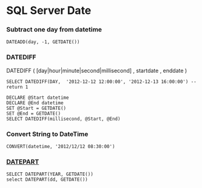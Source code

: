 # SQL Server Date

### Subtract one day from datetime

    DATEADD(day, -1, GETDATE())

### DATEDIFF
DATEDIFF ( [day|hour|minute|second|millisecond] , startdate , enddate )

    SELECT DATEDIFF(DAY,  '2012-12-12 12:00:00', '2012-12-13 16:00:00') -- return 1

    DECLARE @Start datetime
    DECLARE @End datetime
    SET @Start = GETDATE()
    SET @End = GETDATE()
    SELECT DATEDIFF(millisecond, @Start, @End)

### Convert String to DateTime

    CONVERT(datetime, '2012/12/12 08:30:00')

### [DATEPART](https://docs.microsoft.com/en-us/sql/t-sql/functions/datepart-transact-sql)

    SELECT DATEPART(YEAR, GETDATE())
    select DATEPART(dd, GETDATE())